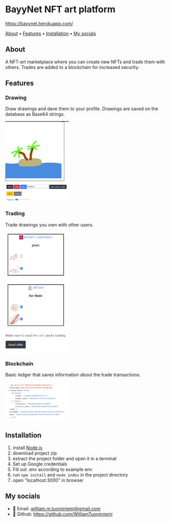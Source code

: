 # BayyNet NFT art platform

https://bayynet.herokuapp.com/

<p>
    <a href="#About">About</a> •
    <a href="#Features">Features</a> •
    <a href="#Installation">Installation</a> •
    <a href="#My-socials">My socials</a>
</p>

## About

A NFT-art marketplace where you can create new NFTs and trade them with others. Trades are added to a blockchain for increased security.

## Features

### Drawing

Draw drawings and dave them to your profile. Drawings are saved on the database as Base64 strings.

<img src="./public/draw.png/" alt="Draw" width="200"/>

### Trading

Trade drawings you own with other users.

<img src="./public/trade.png/" alt="Trade" width="200"/>

### Blockchain

Basic ledger that saves information about the trade transactions.

<img src="./public/blockchain.png/" alt="Block" width="200"/>

## Installation

1. install [Node.js](https://nodejs.org/en/)
2. download project zip
3. extract the project folder and open it in a terminal
4. Set up Google credentials
5. Fill out .env according to example env
6. run `npm install` and `node index` in the project directory
7. open "localhost:3000" in browser

## My socials

-   :email: Email: william.m.tuominiemi@gmail.com
-   :link: Github: https://github.com/WilliamTuominiemi
